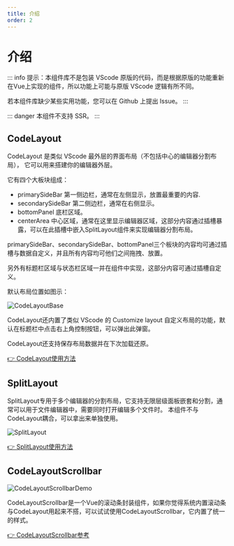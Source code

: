 ```yaml
---
title: 介绍
order: 2
---
```


# 介绍

::: info
提示：本组件库不是包装 VScode 原版的代码，而是根据原版的功能重新在Vue上实现的组件，所以功能上可能与原版 VScode 逻辑有所不同。

若本组件库缺少某些实用功能，您可以在 Github 上提出 Issue。
:::

::: danger
本组件不支持 SSR。
:::

## CodeLayout

CodeLayout 是类似 VScode 最外层的界面布局（不包括中心的编辑器分割布局），
它可以用来搭建你的编辑器外层。

它有四个大板块组成：

* primarySideBar 第一侧边栏，通常在左侧显示，放置最重要的内容.
* secondarySideBar 第二侧边栏，通常在右侧显示。
* bottomPanel 底栏区域。
* centerArea 中心区域，通常在这里显示编辑器区域，这部分内容通过插槽暴露，可以在此插槽中嵌入SplitLayout组件来实现编辑器分割布局。

primarySideBar、secondarySideBar、bottomPanel三个板块的内容均可通过插槽与数据自定义，并且所有内容均可他们之间拖拽、放置。

另外有标题栏区域与状态栏区域一并在组件中实现，这部分内容可通过插槽自定义。

默认布局位置如图示：

![CodeLayoutBase](../images/CodeLayoutBase.jpg)

CodeLayout还内置了类似 VScode 的 Customize layout 自定义布局的功能，默认在标题栏中点击右上角控制按钮，可以弹出此弹窗。

CodeLayout还支持保存布局数据并在下次加载还原。

[👉 CodeLayout使用方法](./code-layout.md)

## SplitLayout

SplitLayout专用于多个编辑器的分割布局，它支持无限层级面板嵌套和分割，通常可以用于文件编辑器中，需要同时打开编辑多个文件时。
本组件不与CodeLayout耦合，可以拿出来单独使用。

![SplitLayout](../images/SplitLayout.jpg)

[👉 SplitLayout使用方法](./split-layout.md)

## CodeLayoutScrollbar <Badge type="warning" text="已拆分模块" />

![CodeLayoutScrollbarDemo](../images/CodeLayoutScrollbarDemo.gif)

CodeLayoutScrollbar是一个Vue的滚动条封装组件，如果你觉得系统内置滚动条与CodeLayout用起来不搭，可以试试使用CodeLayoutScrollbar，它内置了统一的样式。

[👉 CodeLayoutScrollbar参考](https://docs.imengyu.top/vue-scroll-rect-docs/)
